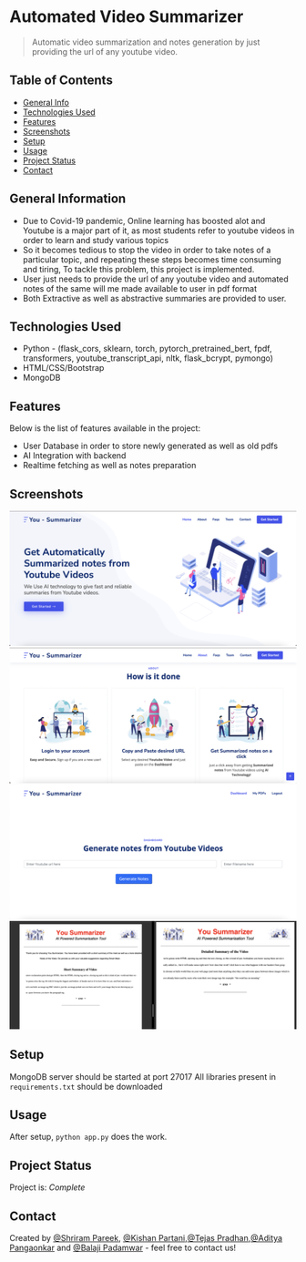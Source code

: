 # Automated Video Summarizer
> Automatic video summarization and notes generation by just providing the url of any youtube video.
<!-- > Live demo [_here_](https://www.example.com). If you have the project hosted somewhere, include the link here. -->

## Table of Contents
* [General Info](#general-information)
* [Technologies Used](#technologies-used)
* [Features](#features)
* [Screenshots](#screenshots)
* [Setup](#setup)
* [Usage](#usage)
* [Project Status](#project-status)
* [Contact](#contact)
<!-- * [License](#license) -->


## General Information
- Due to Covid-19 pandemic, Online learning has boosted alot and Youtube is a major part of it, as most students refer to youtube videos in order to learn and study various topics
- So it becomes tedious to stop the video in order to take notes of a particular topic, and repeating these steps becomes time consuming and tiring, To tackle this problem, this project is implemented.
- User just needs to provide the url of any youtube video and automated notes of the same will me made available to user in pdf format
- Both Extractive as well as abstractive summaries are provided to user.
<!-- You don't have to answer all the questions - just the ones relevant to your project. -->


## Technologies Used
- Python - (flask_cors, sklearn, torch, pytorch_pretrained_bert, fpdf, transformers, youtube_transcript_api, nltk, flask_bcrypt, pymongo)
- HTML/CSS/Bootstrap
- MongoDB


## Features
Below is the list of features available in the project:
- User Database in order to store newly generated as well as old pdfs
- AI Integration with backend
- Realtime fetching as well as notes preparation


## Screenshots
![Screenshot 1](./Screenshots/1.png)
![Screenshot 2](./Screenshots/2.png)
![Screenshot 3](./Screenshots/3.png)
![Screenshot 4](./Screenshots/4.png)
<!-- If you have screenshots you'd like to share, include them here. -->


## Setup
MongoDB server should be started at port 27017
All libraries present in `requirements.txt` should be downloaded


## Usage
After setup,
`python app.py` does the work.


## Project Status
Project is: _Complete_ 



## Contact
Created by [@Shriram Pareek](https://github.com/Shrirampareek888), [@Kishan Partani](https://github.com/KishanPartani),[@Tejas Pradhan](https://github.com/tejaspradhan),[@Aditya Pangaonkar](https://github.com/Adi306) and [@Balaji Padamwar](https://github.com/balaji1608) - feel free to contact us!


<!-- Optional -->
<!-- ## License -->
<!-- This project is open source and available under the [... License](). -->

<!-- You don't have to include all sections - just the one's relevant to your project -->
